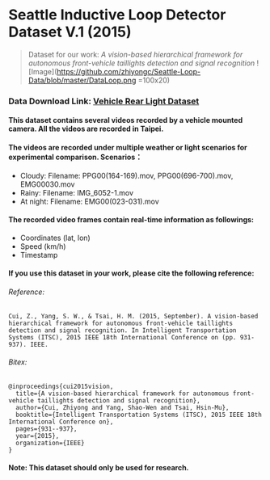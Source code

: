 # Seattle Inductive Loop Detector Dataset V.1 (2015)

> Dataset for our work: *A vision-based hierarchical framework for autonomous front-vehicle taillights detection and signal recognition*
![Image](https://github.com/zhiyongc/Seattle-Loop-Data/blob/master/DataLoop.png =100x20)
### Data Download Link: [Vehicle Rear Light Dataset](https://drive.google.com/drive/folders/1Ms8fEpXBlWMVXpPvHbWTqWiHNB6-qaJy?usp=sharing)
#### This dataset contains several videos recorded by a vehicle mounted camera. All the videos are recorded in Taipei.
#### The videos are recorded under multiple weather or light scenarios for experimental comparison. Scenarios：
* Cloudy: Filename: PPG00(164-169).mov, PPG00(696-700).mov, EMG00030.mov
* Rainy: Filename: IMG_6052-1.mov
* At night: Filename: EMG00(023-031).mov
#### The recorded video frames contain real-time information as followings:
* Coordinates (lat, lon)
* Speed (km/h)
* Timestamp
#### If you use this dataset in your work, please cite the following reference:
###### Reference:
`Cui, Z., Yang, S. W., & Tsai, H. M. (2015, September). A vision-based hierarchical framework for autonomous front-vehicle taillights detection and signal recognition. In Intelligent Transportation Systems (ITSC), 2015 IEEE 18th International Conference on (pp. 931-937). IEEE.`
###### Bitex:
```
@inproceedings{cui2015vision,
  title={A vision-based hierarchical framework for autonomous front-vehicle taillights detection and signal recognition},
  author={Cui, Zhiyong and Yang, Shao-Wen and Tsai, Hsin-Mu},
  booktitle={Intelligent Transportation Systems (ITSC), 2015 IEEE 18th International Conference on},
  pages={931--937},
  year={2015},
  organization={IEEE}
}
```
#### Note: This dataset should only be used for research.
